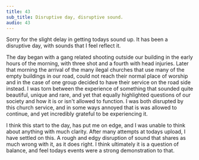 ```yaml
---
title: 43
sub_title: Disruptive day, disruptive sound.
audio: 43
---
```


Sorry for the slight delay in getting todays sound up. It has been a disruptive day, with sounds that I feel reflect it.

The day began with a gang related shooting outside our building in the early hours of the morning, with three shot and a fourth with head injuries. Later that morning the arrival of the many ilegal churches that use many of the empty buildings in our road, could not reach their normal place of worship and in the case of one group decided to have their service on the road side instead. I was torn between the experience of something that sounded quite beautiful, unique and rare, and yet that equally highlighted questions of our society and how it is or isn't allowed to function. I was both disrupted by this church service, and in some ways annoyed that is was allowed to continue, and yet incredibly grateful to be experiencing it.

I think this start to the day, has put me on edge, and I was unable to think about anything with much clarity. After many attempts at todays upload, I have settled on this. A rough and edgy disruption of sound that shares as much wrong with it, as it does right. I think ultimately it is a question of balance, and feel todays events were a strong demonstration to that.